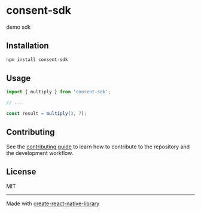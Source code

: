 # consent-sdk

demo sdk

## Installation

```sh
npm install consent-sdk
```

## Usage

```js
import { multiply } from 'consent-sdk';

// ...

const result = multiply(3, 7);
```

## Contributing

See the [contributing guide](CONTRIBUTING.md) to learn how to contribute to the repository and the development workflow.

## License

MIT

---

Made with [create-react-native-library](https://github.com/callstack/react-native-builder-bob)
